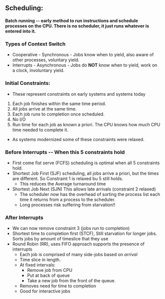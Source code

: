 ## Scheduling:

#### Batch running -- early method to run instructions and schedule processes on the CPU. There is no scheduler, it just runs whatever is entered into it.

### Types of Context Switch
- Cooperative - Synchronous - Jobs know when to yield, also aware of other processes, voluntary yield.
- Interrupts - Asynchronous - Jobs do **NOT** know when to yield, work on a clock, involuntary yield.

### Initial Constraints:
- These represent constraints on early systems and systems today
1. Each job finishes within the same time period.
2. All jobs arrive at the same time.
3. Each job runs to completion once scheduled.
4. No I/O
5. Run time for each job as known a priori. The CPU knows how much CPU time needed to complete it.

- As systems modernized some of these constraints were relaxed.
### Before Interrupts -- When this 5 constraints hold
- First come fist serve (FCFS) scheduling is optimal when all 5 constraints hold.
- Shortest Job First (SJF) scheduling, all jobs arrive a priori, but the times are different. So Constraint 1 is relaxed bu 5 still holds.
  -  This reduces the Average turnaround time
- Shortest Job Next (SJN) This allows late arrivals (constraint 2 relaxed)
  - The scheduler now has the overhead of sorting the process list each time it returns from a process to the scheduler.
  - Long processes risk suffering from starvation!!

### After Interrupts
- We can now remove constraint 3 (jobs run to completion)
- Shortest time to completion first (STCF), Still starvation for longer jobs. Sorts jobs by amount of timeslice that they use
- Round Robin (RR), uses FIFO approach supports the presence of interrupts
  - Each job is comprised of many side-jobs based on *arrival*
  - Time slice in length.
  - At fixed intervals:
    - Remove job from CPU
    - Put at back of queue
    - Take a new job from the front of the queue.
  - Removes need for time to completion
  - Good for interactive jobs

